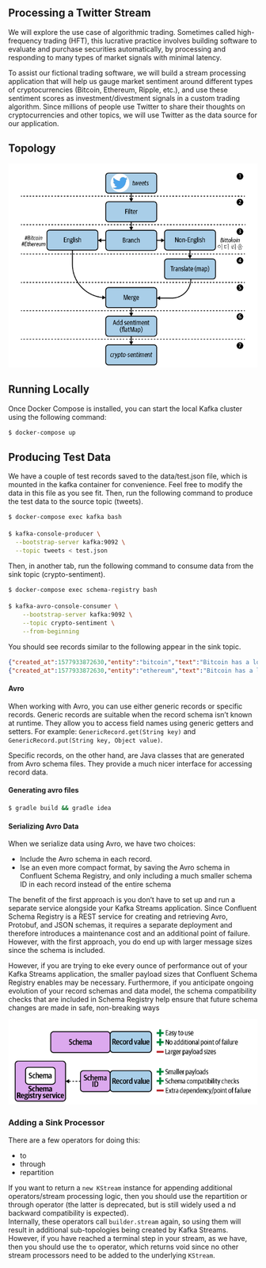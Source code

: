 ## Processing a Twitter Stream
We will explore the use case of algorithmic trading. Sometimes called high-frequency trading (HFT), 
this lucrative practice involves building software to evaluate and purchase securities automatically, by processing 
and responding to many types of market signals with minimal latency.

To assist our fictional trading software, we will build a stream processing application that will help us gauge 
market sentiment around different types of cryptocurrencies (Bitcoin, Ethereum, Ripple, etc.), and use these sentiment 
scores as investment/divestment signals in a custom trading algorithm. Since millions of people use Twitter 
to share their thoughts on cryptocurrencies and other topics, we will use Twitter as the data source for our application.

## Topology
![Screenshot](images/crypto_sentiment_topology.png)

## Running Locally
Once Docker Compose is installed, you can start the local Kafka cluster using the following command:

```sh
$ docker-compose up
```

## Producing Test Data
We have a couple of test records saved to the data/test.json file, which is mounted in the kafka container for convenience. Feel free to modify the data in this file as you see fit. Then, run the following command to produce the test data to the source topic (tweets).
  
```sh
$ docker-compose exec kafka bash

$ kafka-console-producer \
  --bootstrap-server kafka:9092 \
  --topic tweets < test.json
```
  
Then, in another tab, run the following command to consume data from the sink topic (crypto-sentiment).

```sh  
$ docker-compose exec schema-registry bash

$ kafka-avro-console-consumer \
    --bootstrap-server kafka:9092 \
    --topic crypto-sentiment \
    --from-beginning
```

You should see records similar to the following appear in the sink topic.

```json lines
{"created_at":1577933872630,"entity":"bitcoin","text":"Bitcoin has a lot of promise. I'm not too sure about #ethereum","sentiment_score":0.3444212495322003,"sentiment_magnitude":0.9464683988787772,"salience":0.9316858469669134}
{"created_at":1577933872630,"entity":"ethereum","text":"Bitcoin has a lot of promise. I'm not too sure about #ethereum","sentiment_score":0.1301464314096875,"sentiment_magnitude":0.8274198304784903,"salience":0.9112319163372604}
```

#### Avro
When working with Avro, you can use either generic records or specific records. Generic records are suitable when
the record schema isn’t known at runtime. They allow you to access field names using generic getters and setters. 
For example: `GenericRecord.get(String key)` and `GenericRecord.put(String key, Object value)`.
  
Specific records, on the other hand, are Java classes that are generated from Avro schema files. 
They provide a much nicer interface for accessing record data.

#### Generating avro files
```sh
$ gradle build && gradle idea
```

#### Serializing Avro Data
When we serialize data using Avro, we have two choices:  
- Include the Avro schema in each record.  
- Ise an even more compact format, by saving the Avro schema in Confluent Schema Registry, and only 
  including a much smaller schema ID in each record instead of the entire schema

The benefit of the first approach is you don’t have to set up and run a separate service alongside 
your Kafka Streams application. Since Confluent Schema Registry is a REST service for creating 
and retrieving Avro, Protobuf, and JSON schemas, it requires a separate deployment and therefore 
introduces a maintenance cost and an additional point of failure. However, with the first approach, 
you do end up with larger message sizes since the schema is included.

However, if you are trying to eke every ounce of performance out of your Kafka Streams application, 
the smaller payload sizes that Confluent Schema Registry enables may be necessary. Furthermore, 
if you anticipate ongoing evolution of your record schemas and data model, the schema compatibility 
checks that are included in Schema Registry help ensure that future schema changes are made in safe, 
non-breaking ways

![Screenshot](images/schema_registry.png)


### Adding a Sink Processor
There are a few operators for doing this:
- to
- through
- repartition
  
If you want to return a `new KStream` instance for appending additional operators/stream processing logic, 
then you should use the repartition or through operator (the latter is deprecated, but is still widely used a
nd backward compatibility is expected).   
Internally, these operators call `builder.stream` again, so 
using them will result in additional sub-topologies being created by Kafka Streams. 
However, if you have reached a terminal step in your stream, as we have, then you should use the `to` operator, 
which returns void since no other stream processors need to be added to the underlying `KStream`.